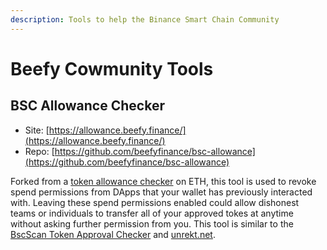 ```yaml
---
description: Tools to help the Binance Smart Chain Community
---
```


# Beefy Cowmunity Tools

## BSC Allowance Checker
 * Site: [https://allowance.beefy.finance/](https://allowance.beefy.finance/)
 * Repo: [https://github.com/beefyfinance/bsc-allowance](https://github.com/beefyfinance/bsc-allowance)

Forked from a [token allowance checker](https://tac.dappstar.io/#/) on ETH, this tool is used to revoke spend permissions from DApps that your wallet has previously interacted with. Leaving these spend permissions enabled could allow dishonest teams or individuals to transfer all of your approved tokes at anytime without asking further permission from you. This tool is similar to the [BscScan Token Approval Checker](https://bscscan.com/tokenapprovalchecker) and [unrekt.net](https://app.unrekt.net/).